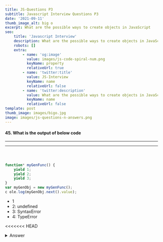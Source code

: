 ```yaml
---
title: JS-Questions P3
subtitle: Javascript Interview Questions P3
date: '2021-09-11'
thumb_image_alt: big o
excerpt: What are the possible ways to create objects in JavaScript
seo:
    title: 'Javascript Interview'
    description: What are the possible ways to create objects in JavaScript
    robots: []
    extra:
        - name: 'og:image'
          value: images/js-code-spiral-num.png
          keyName: property
          relativeUrl: true
        - name: 'twitter:title'
          value: JS-Interview
          keyName: name
          relativeUrl: false
        - name: 'twitter:description'
          value: What are the possible ways to create objects in JavaScript
          keyName: name
          relativeUrl: false
template: post
thumb_image: images/bigo.jpg
image: images/js-questions-n-answers.png
---
```


#### 45. What is the output of below code

---





---


```js



function* myGenFunc() {
    yield 1;
    yield 2;
    yield 3;
}
var myGenObj = new myGenFunc();
c ole.log(myGenObj.next().value);

```

-  1
- 2: undefined
- 3: SyntaxError
- 4: TypeError

<<<<<<< HEAD
<details><summary>Answer</summary>
=======
<details>
<summary>Answer</summary>
>>>>>>> master

<p>


##### Answer: 4
Generators are not constructible type. But if you still proceed to do, there will be an error saying "TypeError: myGenFunc is not a constructor"
</p>
</details>

---

#### 46. What is the output of below code

---





---


```js



function* yieldAndReturn() {
    yield 1;
    return 2;
    yield 3;
}
var myGenObj = yieldAndReturn();
console.log(myGenObj.next());
console.log(myGenObj.next());
c ole.log(myGenObj.next());

```

-  { value: 1, done: false }, { value: 2, done: true }, { value: undefined, done: true }
- 2: { value: 1, done: false }, { value: 2, done: false }, { value: undefined, done: true }
- 3: { value: 1, done: false }, { value: 2, done: true }, { value: 3, done: true }
- 4: { value: 1, done: false }, { value: 2, done: false }, { value: 3, done: true }

<<<<<<< HEAD
<details><summary>Answer</summary>
=======
<details>
<summary>Answer</summary>
>>>>>>> master

<p>


##### Answer: 1
A return statement in a generator function will make the generator finish. If a value is returned, it will be set as the value property of the object and done property to true. When a generator is finished, subsequent next() calls return an object of this form: `{value: undefined, done: true}`.
</p>
</details>

---

#### 47. What is the output of below code


---


```js

const myGenerator = (function* () {
    yield 1;
    yield 2;
    yield 3;
})();
for (const value of myGenerator) {
    console.log(value);
    break;
}
for (const value of myGenerator) {
    console.log(value);
}
```
-  1,2,3 and 1,2,3
- 2: 1,2,3 and 4,5,6
- 3: 1 and 1
- 4: 1

<<<<<<< HEAD
<details><summary>Answer</summary>
=======
<details>
<summary>Answer</summary>
>>>>>>> master

<p>


##### Answer: 4
The generator should not be re-used once the iterator is closed. i.e, Upon exiting a loop(on completion or using break & return), the generator is closed and trying to iterate over it again does not yield any more results. Hence, the second loop doesn't print any value.
</p>
</details>

---

#### 48. What is the output of below code


---


```js

const num = 0o38;
c ole.log(num);

```

- 1: SyntaxError
- 2: 38

<<<<<<< HEAD
<details><summary>Answer</summary>
=======
<details>
<summary>Answer</summary>
>>>>>>> master

<p>


##### Answer: 1
If you use an invalid number(outside of 0-7 range) in the octal literal, JavaScript will throw a SyntaxError. In ES5, it treats the octal literal as a decimal number.
</p>
</details>

---

#### 49. What is the output of below code


---


```js

const squareObj = new Square(10);
console.log(squareObj.area);
class Square {
    constructor(length) {
        this.length = length;
    }
    get area() {
        return this.length * this.length;
    }
    set area(value) {
        this.area = value;
    }
}
```
- 1: 100
- 2: ReferenceError

<<<<<<< HEAD
<details><summary>Answer</summary>
=======
<details>
<summary>Answer</summary>
>>>>>>> master

<p>


##### Answer: 2
Unlike function declarations, class declarations are not hoisted. i.e, First You need to declare your class and then access it, otherwise it will throw a ReferenceError "Uncaught ReferenceError: Square is not defined".
**Note:** Class expressions also applies to the same hoisting restrictions of class declarations.
</p>
</details>

---

#### 50. What is the output of below code

---





---


```js



function Person() {}
Person.prototype.walk = function () {
    return this;
};
Person.run = function () {
    return this;
};
let user = new Person();
let walk = user.walk;
console.log(walk());
let run = Person.run;
c ole.log(run());

```

-  undefined, undefined
- 2: Person, Person
- 3: SyntaxError
- 4: Window, Window

<<<<<<< HEAD
<details><summary>Answer</summary>
=======
<details>
<summary>Answer</summary>
>>>>>>> master

<p>


##### Answer: 4
When a regular or prototype method is called without a value for **this**, the methods return an initial this value if the value is not undefined. Otherwise global window object will be returned. In our case, the initial `this` value is undefined so both methods return window objects.
</p>
</details>

---

#### 51. What is the output of below code


---


```js

class Vehicle {
    constructor(name) {
        this.name = name;
    }
    start() {
        console.log(`${this.name} vehicle started`);
    }
}
class Car extends Vehicle {
    start() {
        console.log(`${this.name} car started`);
        super.start();
    }
}
const car = new Car('BMW');
c ole.log(car.start());

```

-  SyntaxError
- 2: BMW vehicle started, BMW car started
- 3: BMW car started, BMW vehicle started
- 4: BMW car started, BMW car started

<<<<<<< HEAD
<details><summary>Answer</summary>
=======
<details>
<summary>Answer</summary>
>>>>>>> master

<p>


##### Answer: 3
The super keyword is used to call methods of a superclass. Unlike other languages the super invocation doesn't need to be a first statement. i.e, The statements will be executed in the same order of code.
</p>
</details>

---

#### 52. What is the output of below code


---


```js

const USER = { age: 30 };
USER.age = 25;
c ole.log(USER.age);

```

-  30
- 2: 25
- 3: Uncaught TypeError
- 4: SyntaxError

<<<<<<< HEAD
<details><summary>Answer</summary>
=======
<details>
<summary>Answer</summary>
>>>>>>> master

<p>


##### Answer: 2
Even though we used constant variables, the content of it is an object and the object's contents (e.g properties) can be altered. Hence, the change is going to be valid in this case.
</p>
</details>

---

#### 53. What is the output of below code


---


```js

c ole.log('🙂' === '🙂');

```

- 1: false
- 2: true

<<<<<<< HEAD
<details><summary>Answer</summary>
=======
<details>
<summary>Answer</summary>
>>>>>>> master

<p>


##### Answer: 2
Emojis are unicodes and the unicode for smile symbol is "U+1F642". The unicode comparision of same emojies is equivalent to string comparison. Hence, the output is always true.
</p>
</details>

---

#### 54. What is the output of below code?


---


```js

c ole.log(typeof typeof typeof true);

```

-  string
- 2: boolean
- 3: NaN
- 4: number

<<<<<<< HEAD
<details><summary>Answer</summary>
=======
<details>
<summary>Answer</summary>
>>>>>>> master

<p>


##### Answer: 1
The typeof operator on any primitive returns a string value. So even if you apply the chain of typeof operators on the return value, it is always string.
</p>
</details>

---

#### 55. What is the output of below code?


---


```js

let zero = new Number(0);
if (zero) {
    console.log('If');
} else {
    console.log('Else');
}

```


-  If
- 2: Else
- 3: NaN
- 4: SyntaxError

<<<<<<< HEAD
<details><summary>Answer</summary>
=======
<details>
<summary>Answer</summary>
>>>>>>> master

<p>


##### Answer: 1
1. The type of operator on new Number always returns object. i.e, typeof new Number(0) --> object.
2. Objects are always truthy in if block
Hence the above code block always goes to if section.
</p>
</details>

---

#### 55. What is the output of below code in non strict mode?


---


```js

let msg = 'Good morning!!';
msg.name = 'John';
c ole.log(msg.name);

```

-  ""
- 2: Error
- 3: John
- 4: Undefined

<<<<<<< HEAD
<details><summary>Answer</summary>
=======
<details>
<summary>Answer</summary>
>>>>>>> master

<p>


##### Answer: 4
It returns undefined for non-strict mode and returns Error for strict mode. In non-strict mode, the wrapper object is going to be created and get the mentioned property. But the object get disappeared after accessing the property in next line.
</p>
</details>

---

#### 56. What is the output of below code?


---


```js

let count = 10;
(function innerFunc() {
    if (count === 10) {
        let count = 11;
        console.log(count);
    }
    console.log(count);
} ;

```

-  11, 10
- 2: 11, 11
- 3: 10, 11
- 4: 10, 10

<<<<<<< HEAD
<details><summary>Answer</summary>
=======
<details>
<summary>Answer</summary>
>>>>>>> master

<p>


##### Answer: 1
11 and 10 is logged to the console.
The innerFunc is a closure which captures the count variable from the outerscope. i.e, 10. But the conditional has another local variable `count` which overwrites the ourter `count` variable. So the first console.log displays value 11.
Whereas the second console.log logs 10 by capturing the count variable from outerscope.
</p>
</details>

---


---


```

